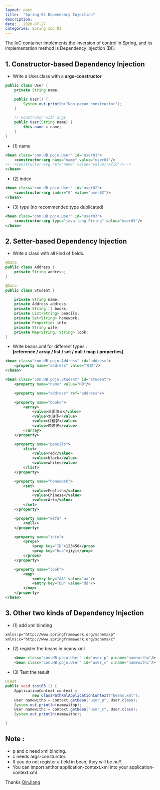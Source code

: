 ```yaml
---
layout: post
title:  "Spring-02 Dependency Injection"
description: 
date:   2020-07-27
categories: Spring IoC DI
---
```

The IoC container implements the inversion of control in Spring, 
and its implementation method is Dependency Injection (DI).

## 1. Constructor-based Dependency Injection

- Write a User.class with a __args-constructor__

```java
public class User {
    private String name;

    public User() {
        System.out.println("Non param constructor");
    }

    // Construtor with args
    public User(String name) {
        this.name = name;
    }
}
```

- (1) name

```xml
<bean class="com.HB.pojo.User" id="user01">
    <constructor-arg name="name" value="user01"/>
<!--<constructor-arg ref="name" value="value/refId"/>-->
</bean>
```

- (2) index

```xml
<bean class="com.HB.pojo.User" id="user02">
    <constructor-arg index="0" value="user02"/>
</bean>
```

- (3) type (no recommended:type duplicated)

```xml
<bean class="com.HB.pojo.User" id="user03">
    <constructor-arg type="java.lang.String" value="user03"/>
</bean>
```

## 2. Setter-based Dependency Injection

- Write a class with all kind of fields.

```java
@Data
public class Address {
    private String address;
}

@Data
public class Student {

    private String name;
    private Address address;
    private String [] books;
    private List<String> pencils;
    private Set<String> homework;
    private Properties info;
    private String wife;
    private Map<String, String> look;
}
```

- Write beans.xml for different types :  
__[reference / array / list / set / null / map / properties]__

```xml
<bean class="com.HB.pojo.Address" id="address">
    <property name="address" value="青岛"/>
</bean>

<bean class="com.HB.pojo.Student" id="student">
    <property name="name" value="HB"/>

    <property name="address" ref="address"/>

    <property name="books">
        <array>
            <value>三国演义</value>
            <value>水浒传</value>
            <value>红楼梦</value>
            <value>西游记</value>
        </array>
    </property>

    <property name="pencils">
        <list>
            <value>red</value>
            <value>black</value>
            <value>white</value>
        </list>
    </property>

    <property name="homework">
        <set>
            <value>English</value>
            <value>Chinese</value>
            <value>Art</value>
        </set>
    </property>

    <property name="wife" >
        <null/>
    </property>

    <property name="info">
        <props>
            <prop key="ID">123456</prop>
            <prop key="hua">jiyi</prop>
        </props>
    </property>

    <property name="look">
        <map>
            <entry key="AA" value="aa"/>
            <entry key="DD" value="dd"/>
        </map>
    </property>
</bean>
```

## 3. Other two kinds of Dependency Injection

- (1) add xml binding

```xml
xmlns:p="http://www.springframework.org/schema/p"
xmlns:c="http://www.springframework.org/schema/c"
```

- (2) register the beans in beans.xml

```xml
    <bean class="com.HB.pojo.User" id="user_p" p:name="namewithp"/>
    <bean class="com.HB.pojo.User" id="user_c" c:name="namewithc"/>
```

- (3) Test the result

```java
@Test
public void test03 () {
    ApplicationContext context =
            new ClassPathXmlApplicationContext("beans.xml");
    User namewithp = context.getBean("user_p", User.class);
    System.out.println(namewithp);
    User namewithc = context.getBean("user_c", User.class);
    System.out.println(namewithc);

}
```

## Note :

- p and c need xml binding.
- c needs args-consturctor.
- If you do not register a field in bean, they will be _null_.
- You can import anthor application-context.xml into your application-context.xml  
> <import resource="beans_extra.xml"/>


Thanks [QinJiang](https://space.bilibili.com/95256449?spm_id_from=333.788.b_765f7570696e666f.2)
